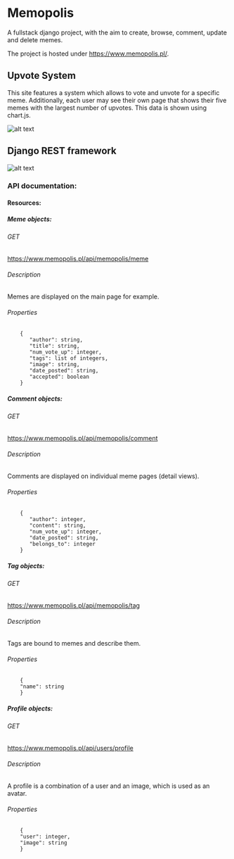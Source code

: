 # Memopolis

A fullstack django project, with the aim to create, browse, comment, update and delete memes.

The project is hosted under https://www.memopolis.pl/.

## Upvote System

This site features a system which allows to vote and unvote for a specific meme. Additionally, each user may see their own page that shows their five memes with the largest number of upvotes. This data is shown using chart.js.

![alt text](https://i.imgur.com/Yqtc0xA.png?1 "User upvotes")

## Django REST framework

![alt text](https://i.imgur.com/8UKKiuv.png?1 "Django REST framework")

### API documentation:
#### Resources:
##### Meme objects:
###### GET
 https://www.memopolis.pl/api/memopolis/meme
###### Description
 Memes are displayed on the main page for example.
###### Properties
        {
           "author": string,
           "title": string,
           "num_vote_up": integer,
           "tags": list of integers,
           "image": string,
           "date_posted": string,
           "accepted": boolean
        }
        
        
        
##### Comment objects:
###### GET
 https://www.memopolis.pl/api/memopolis/comment
###### Description
 Comments are displayed on individual meme pages (detail views).
###### Properties
        {
           "author": integer,
           "content": string,
           "num_vote_up": integer,
           "date_posted": string,
           "belongs_to": integer
        }
##### Tag objects:
###### GET
 https://www.memopolis.pl/api/memopolis/tag
###### Description
 Tags are bound to memes and describe them.
###### Properties
        {
        "name": string
        }
##### Profile objects:
###### GET
 https://www.memopolis.pl/api/users/profile
###### Description
 A profile is a combination of a user and an image, which is used as an avatar.
###### Properties
        {
        "user": integer,
        "image": string 
        }



